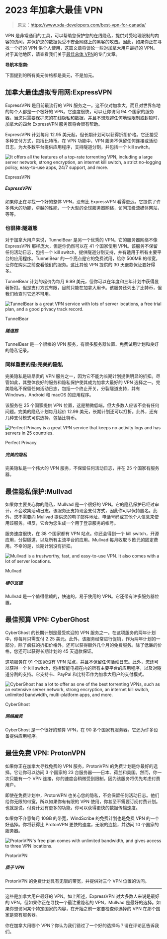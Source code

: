 # 2023 年加拿大最佳 VPN

> 原文：<https://www.xda-developers.com/best-vpn-for-canada/>

VPN 是非常通用的工具，可以帮助您保护您的在线隐私，提供对受地理限制的内容的访问，并保护您的数据免受不安全网络上的黑客的攻击。因此，如果你正在寻找一个好的 VPN 供个人使用，这篇文章将谈论一些对加拿大用户最好的 VPN。对于其他地区，请查看我们关于[最佳总体 VPN](https://www.xda-developers.com/best-vpn/)的专门文章。

**导航本指南:**

下面提到的所有美元价格都是美元，不是加元。

## 加拿大最佳虚拟专用网:ExpressVPN

ExpressVPN 是目前最流行的 VPN 服务之一。这不仅对加拿大，而且对世界各地的每个人都是一个极好的 VPN。它速度很快，可以让你访问 94 个国家的服务器。当您只需要保护您的在线隐私和数据，并且不想规避任何地理限制或封锁时，加拿大的四台 ExpressVPN 服务器将会很有帮助。

ExpressVPN 计划每月 12.95 美元起，但长期计划可以获得折扣价格。它还接受多种支付方式，包括比特币。在 VPN 功能中，VPN 服务不保留任何连接或活动日志，为大多数平台提供应用程序，支持隧道分割，并包括一个 kill switch。

 <picture>![It offers all the features of a top-rate torrenting VPN, including a large server network, strong encryption, an internet kill switch, a strict no-logging policy, easy-to-use apps, 24/7 support, and more. ](img/bfb922930f9361f752e317df0cce16e9.png)</picture> 

ExpressVPN

##### ExpressVPN

如果你正在寻找一个好的整体 VPN，没有比 ExpressVPN 看得更远。它提供了许多伟大的功能，卓越的性能，一个大型的全球服务器网络，访问顶级流媒体网站，等等。

### 也很棒:隧道熊

对于加拿大用户来说，TunnelBear 是另一个优秀的 VPN。它的服务器网络不像 ExpressVPN 那样庞大，但是你仍然可以在 41 个国家使用 VPN。该服务不保留任何活动日志，包括一个 kill switch，提供隧道分割支持，并有适用于所有主要平台的应用程序。TunnelBear 的一个亮点是它的免费试用，给你 500MB 的带宽，让你在购买之前查看他们的服务。这比其他 VPN 提供的 30 天退款保证要好得多。

TunnelBear 计划的起价为每月 9.99 美元，但你可以在年度和三年计划中获得显著折扣。但是支付方式有限，目前只能在加拿大用卡。该服务还列出了比特币，但我们检查时它还不可用。

 <picture>![TunnelBear is a great VPN service with lots of server locations, a free trial plan, and a good privacy track record.](img/3b23b071522803bdb955b240586da6d9.png)</picture> 

TunnelBear

##### 隧道熊

TunnelBear 是一个很棒的 VPN 服务，有很多服务器位置、免费试用计划和良好的隐私记录。

### 同样重要的是:完美的隐私

完美隐私是较昂贵的 VPN 服务之一，因为它不能为长期计划提供明显的折扣。尽管如此，其整体良好的服务和隐私保护使其成为加拿大最好的 VPN 选择之一。完美隐私不保留任何活动日志，包括一个终止开关，分裂隧道支持，并有 Windows，Android 和 macOS 的应用程序。

该服务在 25 个国家提供 VPN 位置，这是稍微低端，但大多数人应该不会有任何问题。完美的隐私计划每月起价 12.99 美元，长期计划还可以打折。此外，还有几种支付模式可供选择，包括比特币。

 <picture>![Perfect Privacy is a great VPN service that keeps no activity logs and has servers in 25 countries.](img/0ff0a99a4b61ae69f6b52de78993fe8a.png)</picture> 

Perfect Privacy

##### 完美的隐私

完美隐私是一个伟大的 VPN 服务，不保留任何活动日志，并在 25 个国家有服务器。

## 最佳隐私保护:Mullvad

如果你主要关心你的隐私，Mullvad 是一个很好的 VPN。它的隐私保护已经过审计，不会收集活动日志。该服务还支持现金支付方式，因此你可以保持匿名。此外，您不需要向 Mullvad 提供您的电子邮件地址、电话号码或其他个人信息来使用该服务。相反，它会为您生成一个用于登录服务的帐号。

服务速度很快，在 38 个国家都有 VPN 站点。你还会得到一个 kill switch，开源应用，分裂隧道，以及所有主流平台的应用。Mullvad 每月收取 5 欧元的固定费用。不幸的是，长期计划没有折扣。

 <picture>![Mullvad is a trustworthy, fast, and easy-to-use VPN. It also comes with a lot of server locations.](img/1f27e44a74961fca9d83c6c645a8547b.png)</picture> 

Mullvad

##### 穆尔瓦德

Mullvad 是一个值得信赖的，快速的，易于使用的 VPN。它还带有许多服务器位置。

## 最佳预算 VPN: CyberGhost

CyberGhost 的长期计划是最受欢迎的 VPN 服务之一。在这项服务的两年计划中，你每月只需支付 2.25 美元。此外，该服务经常进行促销，作为两年计划的一部分，除了疯狂的折扣价格外，还可以获得额外几个月的免费服务。除了低廉的价格，您还可以获得长期计划的 45 天退款保证。

这项服务在 91 个国家设有 VPN 站点，并且不保留任何活动日志。此外，您还可以获得一个 kill switch，包括智能电视在内的所有主要平台的应用程序，以及对隧道分割的支持。它支持卡、PayPal 和比特币作为加拿大用户的支付模式。

 <picture>![CyberGhost has a lot to offer as one of the best torrenting VPNs, such as an extensive server network, strong encryption, an internet kill switch, unlimited bandwidth, multi-platform apps, and more. ](img/91b3dc7632782d3b3346af876334ef61.png)</picture> 

CyberGhost

##### 网络幽灵

CyberGhost 是一个很好的预算 VPN，在 90 多个国家有服务器。它还为许多设备提供应用程序。

## 最佳免费 VPN: ProtonVPN

如果你正在加拿大寻找免费的 VPN 服务，ProtonVPN 的免费计划是你最好的选择。它让你可以访问 3 个国家的 23 台服务器——日本、荷兰和美国。然而，你一次只能有一个 VPN 连接，你的速度会稍微受到限制，因为该服务将优先考虑付费用户。

即使在免费计划中，ProtonVPN 也关心您的隐私，不会保留任何活动日志。他们给你无限的带宽，所以如果你有有限的 VPN 使用，你甚至不需要订阅付费计划。也就是说，付费计划有更多的功能，你可以获得更快的数据传输速度。

如果你不介意每月 10GB 的带宽，WindScribe 的免费计划也是免费 VPN 的一个好选择。你将获得比 ProtonVPN 更快的速度，无限的连接，并访问 10 个国家的服务器。

 <picture>![ProtonVPN's free plan comes with unlimited bandwidth, and gives access to three VPN locations.](img/1c913cadec1e7a7ed0a6254647301f48.png)</picture> 

ProtonVPN

##### 质子 VPN

ProtonVPN 的免费计划具有无限的带宽，并提供对三个 VPN 位置的访问。

* * *

这些是加拿大用户最好的 VPN。如上所述，ExpressVPN 对大多数人来说是最好的 VPN，但如果你正在寻找一个最注重隐私的 VPN，Mullvad 是最好的选择。如果你想访问某个特定国家的内容，在开始之前一定要检查你选择的 VPN 在那个国家是否有服务器。

你在加拿大用哪个 VPN？你认为我们错过了一个好的选择吗？请在评论区告诉我们。